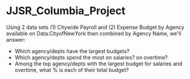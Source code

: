# JJSR_Columbia_Project

Using 2 data sets (1) Citywide Payroll and (2) Expense Budget by Agency available on Data.CityofNewYork then combined by Agency Name, we'll answer:
-	Which agency/depts have the largest budgets?
-	Which agency/depts spend the most on salaries? on overtime?
-	Among the top agency/depts with  the largest budget for salaries and overtime, what % is each of their total budget? 

